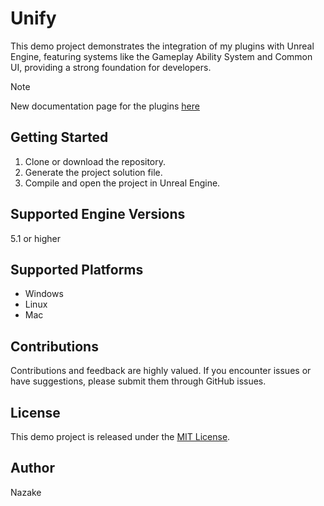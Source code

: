 # Unify

This demo project demonstrates the integration of my plugins with Unreal Engine, featuring systems like the Gameplay Ability System and Common UI, providing a strong foundation for developers.

> [!NOTE]  
> New documentation page for the plugins [here]([https://imnazake.github.io/imnazake/](https://imnazake.github.io/imnazake/docs/gameplay-containers/features))

## Getting Started

1. Clone or download the repository.
2. Generate the project solution file.
3. Compile and open the project in Unreal Engine.

## Supported Engine Versions

5.1 or higher

## Supported Platforms

-  Windows
-  Linux
-  Mac

## Contributions

Contributions and feedback are highly valued. If you encounter issues or have suggestions, please submit them through GitHub issues.

## License

This demo project is released under the [MIT License](LICENSE).

## Author

Nazake
